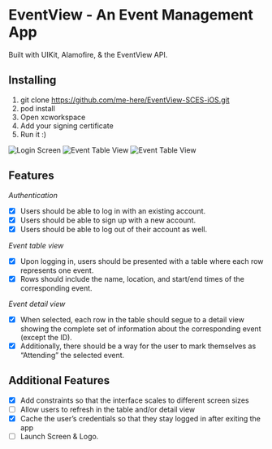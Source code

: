 # EventView - An Event Management App
Built with UIKit, Alamofire, & the EventView API.
## Installing
1. git clone https://github.com/me-here/EventView-SCES-iOS.git
2. pod install
3. Open xcworkspace
4. Add your signing certificate
5. Run it :)

![Login Screen](https://www.dropbox.com/s/lr9r4w8jvmmbtiw/Screen%20Shot%202021-01-23%20at%2012.21.44%20AM.png?raw=1)
![Event Table View](https://www.dropbox.com/s/cynbfx0oy7qkxaw/Screen%20Shot%202021-01-23%20at%2012.22.52%20AM.png?raw=1)
![Event Table View](https://www.dropbox.com/s/ojvt8d55pii7h71/Screen%20Shot%202021-01-23%20at%2012.23.08%20AM.png?raw=1)

## Features
*Authentication*
- [X] Users should be able to log in with an existing account.
- [X] Users should be able to sign up with a new account.
- [X] Users should be able to log out of their account as well.

*Event table view*
- [X] Upon logging in, users should be presented with a table where each row
represents one event.
- [X] Rows should include the name, location, and start/end times of the
corresponding event.

*Event detail view*
- [X] When selected, each row in the table should segue to a detail view showing the
complete set of information about the corresponding event (except the ID).
- [X] Additionally, there should be a way for the user to mark themselves as
“Attending” the selected event.

## Additional Features
- [X] Add constraints so that the interface scales to different screen sizes
- [ ] Allow users to refresh in the table and/or detail view
- [X] Cache the user’s credentials so that they stay logged in after exiting the app
- [ ] Launch Screen & Logo.
